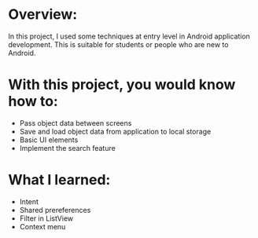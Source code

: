 
# Overview:
In this project, I used some techniques at entry level in Android application development. This is suitable for students or people who are new to Android.
# With this project, you would know how to:
- Pass object data between screens
- Save and load object data from application to local storage
- Basic UI elements
- Implement the search feature

# What I learned:

- Intent
- Shared prereferences
- Filter in ListView
- Context menu


